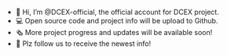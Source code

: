 - 👋 Hi, I’m @DCEX-official, the official account for DCEX project.
- 💻 Open source code and project info will be upload to Github.
- 🗞 More project progress and updates will be available soon! 
- 🤟 Plz follow us to receive the newest info!
